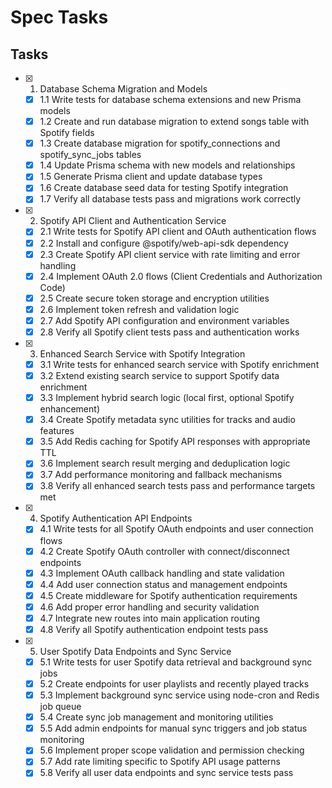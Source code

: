 # Spec Tasks

## Tasks

- [x] 1. Database Schema Migration and Models
  - [x] 1.1 Write tests for database schema extensions and new Prisma models
  - [x] 1.2 Create and run database migration to extend songs table with Spotify fields
  - [x] 1.3 Create database migration for spotify_connections and spotify_sync_jobs tables
  - [x] 1.4 Update Prisma schema with new models and relationships
  - [x] 1.5 Generate Prisma client and update database types
  - [x] 1.6 Create database seed data for testing Spotify integration
  - [x] 1.7 Verify all database tests pass and migrations work correctly

- [x] 2. Spotify API Client and Authentication Service
  - [x] 2.1 Write tests for Spotify API client and OAuth authentication flows
  - [x] 2.2 Install and configure @spotify/web-api-sdk dependency
  - [x] 2.3 Create Spotify API client service with rate limiting and error handling
  - [x] 2.4 Implement OAuth 2.0 flows (Client Credentials and Authorization Code)
  - [x] 2.5 Create secure token storage and encryption utilities
  - [x] 2.6 Implement token refresh and validation logic
  - [x] 2.7 Add Spotify API configuration and environment variables
  - [x] 2.8 Verify all Spotify client tests pass and authentication works

- [x] 3. Enhanced Search Service with Spotify Integration
  - [x] 3.1 Write tests for enhanced search service with Spotify enrichment
  - [x] 3.2 Extend existing search service to support Spotify data enrichment
  - [x] 3.3 Implement hybrid search logic (local first, optional Spotify enhancement)
  - [x] 3.4 Create Spotify metadata sync utilities for tracks and audio features
  - [x] 3.5 Add Redis caching for Spotify API responses with appropriate TTL
  - [x] 3.6 Implement search result merging and deduplication logic
  - [x] 3.7 Add performance monitoring and fallback mechanisms
  - [x] 3.8 Verify all enhanced search tests pass and performance targets met

- [x] 4. Spotify Authentication API Endpoints
  - [x] 4.1 Write tests for all Spotify OAuth endpoints and user connection flows
  - [x] 4.2 Create Spotify OAuth controller with connect/disconnect endpoints
  - [x] 4.3 Implement OAuth callback handling and state validation
  - [x] 4.4 Add user connection status and management endpoints
  - [x] 4.5 Create middleware for Spotify authentication requirements
  - [x] 4.6 Add proper error handling and security validation
  - [x] 4.7 Integrate new routes into main application routing
  - [x] 4.8 Verify all Spotify authentication endpoint tests pass

- [x] 5. User Spotify Data Endpoints and Sync Service
  - [x] 5.1 Write tests for user Spotify data retrieval and background sync jobs
  - [x] 5.2 Create endpoints for user playlists and recently played tracks
  - [x] 5.3 Implement background sync service using node-cron and Redis job queue
  - [x] 5.4 Create sync job management and monitoring utilities
  - [x] 5.5 Add admin endpoints for manual sync triggers and job status monitoring
  - [x] 5.6 Implement proper scope validation and permission checking
  - [x] 5.7 Add rate limiting specific to Spotify API usage patterns
  - [x] 5.8 Verify all user data endpoints and sync service tests pass